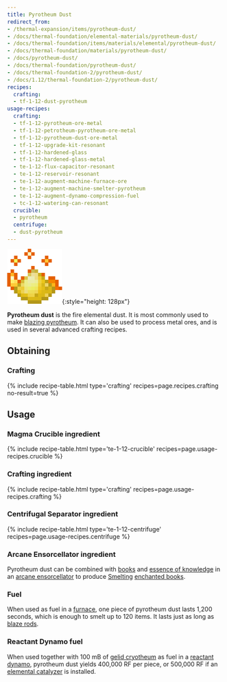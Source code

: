 ```yaml
---
title: Pyrotheum Dust
redirect_from:
- /thermal-expansion/items/pyrotheum-dust/
- /docs/thermal-foundation/elemental-materials/pyrotheum-dust/
- /docs/thermal-foundation/items/materials/elemental/pyrotheum-dust/
- /docs/thermal-foundation/materials/pyrotheum-dust/
- /docs/pyrotheum-dust/
- /docs/thermal-foundation/pyrotheum-dust/
- /docs/thermal-foundation-2/pyrotheum-dust/
- /docs/1.12/thermal-foundation-2/pyrotheum-dust/
recipes:
  crafting:
  - tf-1-12-dust-pyrotheum
usage-recipes:
  crafting:
  - tf-1-12-pyrotheum-ore-metal
  - tf-1-12-petrotheum-pyrotheum-ore-metal
  - tf-1-12-pyrotheum-dust-ore-metal
  - tf-1-12-upgrade-kit-resonant
  - tf-1-12-hardened-glass
  - tf-1-12-hardened-glass-metal
  - te-1-12-flux-capacitor-resonant
  - te-1-12-reservoir-resonant
  - te-1-12-augment-machine-furnace-ore
  - te-1-12-augment-machine-smelter-pyrotheum
  - te-1-12-augment-dynamo-compression-fuel
  - tc-1-12-watering-can-resonant
  crucible:
  - pyrotheum
  centrifuge:
  - dust-pyrotheum
---
```


![Pyrotheum dust](/assets/images/thermal-foundation-2/dust-pyrotheum.gif){:style="height: 128px"}


**Pyrotheum dust** is the fire elemental dust. It is most commonly used to make
[blazing pyrotheum](../blazing-pyrotheum/). It can also be used to process
metal ores, and is used in several advanced crafting recipes.


Obtaining
---------

### Crafting
{% include recipe-table.html type='crafting' recipes=page.recipes.crafting no-result=true %}


Usage
-----

### Magma Crucible ingredient
{% include recipe-table.html type='te-1-12-crucible' recipes=page.usage-recipes.crucible %}

### Crafting ingredient
{% include recipe-table.html type='crafting' recipes=page.usage-recipes.crafting %}

### Centrifugal Separator ingredient
{% include recipe-table.html type='te-1-12-centrifuge' recipes=page.usage-recipes.centrifuge %}

### Arcane Ensorcellator ingredient
Pyrotheum dust can be combined with
[books](https://minecraft.gamepedia.com/Book) and [essence of
knowledge](../essence-of-knowledge/) in an [arcane
ensorcellator](../../thermal-expansion/arcane-ensorcellator/) to produce
[Smelting](../../cofh-core/smelting/) [enchanted
books](https://minecraft.gamepedia.com/Enchanted_Book).

### Fuel
When used as fuel in a [furnace](https://minecraft.gamepedia.com/Furnace), one
piece of pyrotheum dust lasts 1,200 seconds, which is enough to smelt up to 120
items. It lasts just as long as [blaze
rods](https://minecraft.gamepedia.com/Blaze_Rod).

### Reactant Dynamo fuel
When used together with 100 mB of [gelid cryotheum](../gelid-cryotheum/) as
fuel in a [reactant dynamo](../../thermal-expansion/reactant-dynamo/), pyrotheum dust yields
400,000 RF per piece, or 500,000 RF if an [elemental
catalyzer](../../thermal-expansion/augment-elemental-catalyzer/) is installed.

